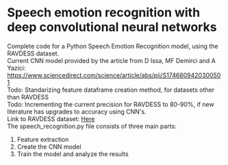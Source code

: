 # Speech emotion recognition with deep convolutional neural networks
Complete code for a Python Speech Emotion Recognition model, using the RAVDESS dataset.  
Current CNN model provided by the article from D Issa, MF Demirci and A Yazici: https://www.sciencedirect.com/science/article/abs/pii/S1746809420300501  
Todo: Standarizing feature dataframe creation method, for datasets other than RAVDESS  
Todo: Incrementing the current precision for RAVDESS to 80-90%, if new literature has upgrades to accuracy using CNN's.  
Link to RAVDESS dataset: [Here](https://www.kaggle.com/datasets/uwrfkaggler/ravdess-emotional-speech-audio)  
The speech_recognition.py file consists of three main parts:  
1. Feature extraction
2. Create the CNN model
3. Train the model and analyze the results

